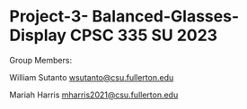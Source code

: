 # Project-3- Balanced-Glasses-Display CPSC 335 SU 2023

Group Members:

William Sutanto wsutanto@csu.fullerton.edu

Mariah Harris mharris2021@csu.fullerton.edu
